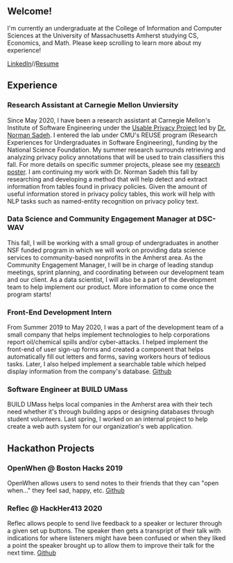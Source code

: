 ## Welcome!

I'm currently an undergraduate at the College of Information and Computer Sciences at the University of Massachusetts Amherst studying CS, Economics, and Math. Please keep scrolling to learn more about my experience!

[LinkedIn](https://www.linkedin.com/in/jasmine-mangat-5b03b1168/)//[Resume](https://drive.google.com/file/d/1I6--ijxTDX_tWn07jcy6nKBYOrHxPswV/view?usp=sharing)

## Experience
### Research Assistant at Carnegie Mellon Unviersity
Since May 2020, I have been a research assistant at Carnegie Mellon's Institute of Software Engineering under the [Usable Privacy Project](https://usableprivacy.org/) led by [Dr. Norman Sadeh](https://www.normsadeh.org/). I entered the lab under CMU's REUSE program (Research Experiences for Undergraduates in Software Engineering), funding by the National Science Foundation. 
My summer research surrounds retrieving and analyzing privacy policy annotations that will be used to train classifiers this fall. For more details on specific summer projects, please see my [research poster](https://drive.google.com/file/d/12tBh-98MjQ0X2deKFk2S-3HEpf9VtWpe/view?usp=sharing).
I am continuing my work with Dr. Norman Sadeh this fall by researching and developing a method that will help detect and extract information from tables found in privacy policies. Given the amount of useful information stored in privacy policy tables, this work will help with NLP tasks such as named-entity recognition on privacy policy text.
### Data Science and Community Engagement Manager at DSC-WAV
This fall, I will be working with a small group of undergraduates in another NSF funded program in which we will work on providing data science services to community-based nonprofits in the Amherst area. As the Community Engagement Manager, I will be in charge of leading standup meetings, sprint planning, and coordinating between our development team and our client. As a data scientist, I will also be a part of the development team to help implement our product. More information to come once the program starts!
### Front-End Development Intern
From Summer 2019 to May 2020, I was a part of the development team of a small company that helps implement technologies to help corporations report oil/chemical spills and/or cyber-attacks. I helped implement the front-end of user sign-up forms and created a component that helps automatically fill out letters and forms, saving workers hours of tedious tasks. Later, I also helped implement a searchable table which helped display information from the company's database. [Github](https://github.com/19mangatj/Spill-Center-Internship-2019)
### Software Engineer at BUILD UMass
BUILD UMass helps local companies in the Amherst area with their tech need whether it's through building apps or designing databases through student volunteers. Last spring, I worked on an internal project to help create a web auth system for our organization's web application. 

## Hackathon Projects
### OpenWhen @ Boston Hacks 2019
OpenWhen allows users to send notes to their friends that they can "open when..." they feel sad, happy, etc.
[Github](https://github.com/jrosen081/OpenWhen)
### Reflec @ HackHer413 2020
Reflec allows people to send live feedback to a speaker or lecturer through a given set up buttons. The speaker then gets a transpript of their talk with indications for where listeners might have been confused or when they liked a point the speaker brought up to allow them to improve their talk for the next time.
[Github](https://github.com/imanarzi/reflec)


